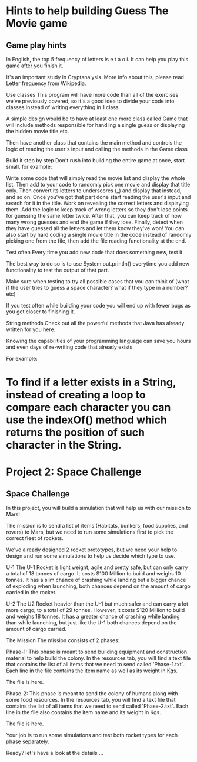 # Hints to help building Guess The Movie game
## Game play hints
In English, the top 5 frequency of letters is e t a o i. It can help you play this game after you finish it.

It's an important study in Cryptanalysis. More info about this, please read Letter frequency from Wikipedia.

Use classes
This program will have more code than all of the exercises we've previously covered, so it's a good idea to divide your code into classes instead of writing everything in 1 class

A simple design would be to have at least one more class called Game that will include methods responsible for handling a single guess or displaying the hidden movie title etc.

Then have another class that contains the main method and controls the logic of reading the user's input and calling the methods in the Game class

Build it step by step
Don't rush into building the entire game at once, start small, for example:

Write some code that will simply read the movie list and display the whole list.
Then add to your code to randomly pick one movie and display that title only.
Then convert its letters to underscores (_) and display that instead, and so on.
Once you've got that part done start reading the user's input and search for it in the title.
Work on revealing the correct letters and displaying them.
Add the logic to keep track of wrong letters so they don't lose points for guessing the same letter twice.
After that, you can keep track of how many wrong guesses and end the game if they lose.
Finally, detect when they have guessed all the letters and let them know they've won!
You can also start by hard coding a single movie title in the code instead of randomly picking one from the file, then add the file reading functionality at the end.

Test often
Every time you add new code that does something new, test it.

The best way to do so is to use System.out.println() everytime you add new functionality to test the output of that part.

Make sure when testing to try all possible cases that you can think of (what if the user tries to guess a space character? what if they type in a number? etc)

If you test often while building your code you will end up with fewer bugs as you get closer to finishing it.

String methods
Check out all the powerful methods that Java has already written for you here.

Knowing the capabilities of your programming language can save you hours and even days of re-writing code that already exists

For example:

To find if a letter exists in a String, instead of creating a loop to compare each character you can use the indexOf() method which returns the position of such character in the String.
=================================================================================================================================================
# Project 2: Space Challenge

## Space Challenge
In this project, you will build a simulation that will help us with our mission to Mars!

The mission is to send a list of items (Habitats, bunkers, food supplies, and rovers) to Mars, but we need to run some simulations first to pick the correct fleet of rockets.

We've already designed 2 rocket prototypes, but we need your help to design and run some simulations to help us decide which type to use.


U-1
The U-1 Rocket is light weight, agile and pretty safe, but can only carry a total of 18 tonnes of cargo. It costs $100 Million to build and weighs 10 tonnes. It has a slim chance of crashing while landing but a bigger chance of exploding when launching, both chances depend on the amount of cargo carried in the rocket.

U-2
The U2 Rocket heavier than the U-1 but much safer and can carry a lot more cargo; to a total of 29 tonnes. However, it costs $120 Million to build and weighs 18 tonnes. It has a greater chance of crashing while landing than while launching, but just like the U-1 both chances depend on the amount of cargo carried.

The Mission
The mission consists of 2 phases:

Phase-1:
This phase is meant to send building equipment and construction material to help build the colony. In the resources tab, you will find a text file that contains the list of all items that we need to send called 'Phase-1.txt`. Each line in the file contains the item name as well as its weight in Kgs.

The file is here.

Phase-2:
This phase is meant to send the colony of humans along with some food resources. In the resources tab, you will find a text file that contains the list of all items that we need to send called 'Phase-2.txt`. Each line in the file also contains the item name and its weight in Kgs.

The file is here.

Your job is to run some simulations and test both rocket types for each phase separately.

Ready? let's have a look at the details ...


